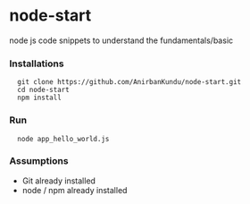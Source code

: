 # node-start
node js code snippets to understand the fundamentals/basic

### Installations
```
  git clone https://github.com/AnirbanKundu/node-start.git
  cd node-start
  npm install
```

### Run
```
  node app_hello_world.js

```

### Assumptions
- Git already installed
- node / npm already installed


